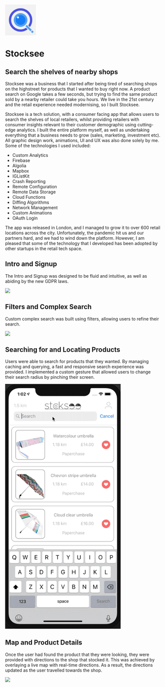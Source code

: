 <img src="stckchck/Stocksee/Resources/Assets.xcassets/AppIcon.appiconset/iTunesArtwork@2x.png" width="100">

# Stocksee

## Search the shelves of nearby shops

Stocksee was a business that I started after being tired of searching shops on the highstreet for products that I wanted to buy right now. A product search on Google takes a few seconds, but trying to find the same product sold by a nearby retailer could take you hours. We live in the 21st century and the retail experience needed modernising, so I built Stocksee. 

Stocksee is a tech solution, with a consumer facing app that allows users to search the shelves of local retailers, whilst providing retailers with consumer insights relevant to their customer demographic using cutting-edge analytics. I built the entire platform myself, as well as undertaking everything that a business needs to grow (sales, marketing, investment etc). All graphic design work, animations, UI and UX was also done solely by me. Some of the technologies I used included:

* Custom Analytics
* Firebase
* Algolia
* Mapbox
* IGListKit
* Crash Reporting
* Remote Configuration
* Remote Data Storage
* Cloud Functions
* Diffing Algorithms
* Network Management
* Custom Animations
* OAuth Login

The app was released in London, and I managed to grow it to over 600 retail locations across the city. Unfortunately, the pandemic hit us and our partners hard, and we had to wind down the platform. However, I am pleased that some of the technology that I developed has been adopted by other startups in the retail tech space.  

## Intro and Signup

The Intro and Signup was designed to be fluid and intuitive, as well as abiding by the new GDPR laws. 

<img src="stckchck/Stocksee/Resources/Assets.xcassets/Intro&Signup.gif" width="375">

## Filters and Complex Search

Custom complex search was built using filters, allowing users to refine their search.

<img src="stckchck/Stocksee/Resources/Assets.xcassets/Filters.gif" width="375">

## Searching for and Locating Products

Users were able to search for products that they wanted. By managing caching and querying, a fast and responsive search experience was provided. I implemented a custom gesture that allowed users to change their search radius by pinching their screen.

<img src="stckchck/Stocksee/Resources/Assets.xcassets/SearchAndDistance.gif" width="375">

## Map and Product Details

Once the user had found the product that they were looking, they were provided with directions to the shop that stocked it. This was achieved by overlaying a live map with real-time directions. As a result, the directions updated as the user travelled towards the shop.

<img src="stckchck/Stocksee/Resources/Assets.xcassets/MapAndProductDetails.gif" width="375">

